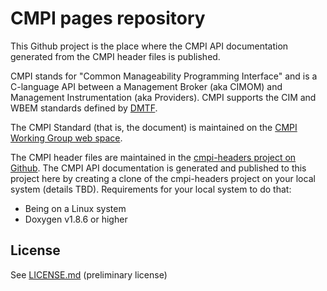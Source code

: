 CMPI pages repository
=====================

This Github project is the place where the CMPI API documentation generated from
the CMPI header files is published.

CMPI stands for "Common Manageability Programming Interface" and is a C-language
API between a Management Broker (aka CIMOM) and Management Instrumentation (aka
Providers). CMPI supports the CIM and WBEM standards defined by
[DMTF](http://www.dmtf.org).

The CMPI Standard (that is, the document) is maintained on the
[CMPI Working Group web space](https://wiki.opengroup.org/councils-wiki/doku.php?id=forums:enterprise_management:cmpi:start).

The CMPI header files are maintained in the [cmpi-headers project on Github](https://github.com/cmpi-wg/cmpi-headers).
The CMPI API documentation is generated and published to this project here
by creating a clone of the cmpi-headers project on your local system
(details TBD).
Requirements for your local system to do that:
- Being on a Linux system
- Doxygen v1.8.6 or higher
 
License
-------

See [LICENSE.md](LICENSE.md) (preliminary license)
